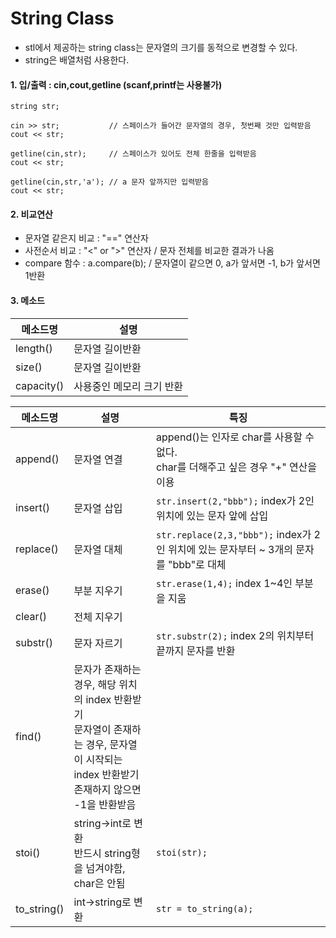 # String Class
- stl에서 제공하는 string class는 문자열의 크기를 동적으로 변경할 수 있다. 
- string은 배열처럼 사용한다. 

#### 1. 입/출력 : cin,cout,getline (scanf,printf는 사용불가)
```
string str;

cin >> str;           // 스페이스가 들어간 문자열의 경우, 첫번째 것만 입력받음
cout << str;

getline(cin,str);     // 스페이스가 있어도 전체 한줄을 입력받음
cout << str;

getline(cin,str,'a'); // a 문자 앞까지만 입력받음 
cout << str;
```

#### 2. 비교연산
- 문자열 같은지 비교 : "==" 연산자
- 사전순서 비교 : "<" or ">" 연산자 / 문자 전체를 비교한 결과가 나옴
- compare 함수 : a.compare(b); / 문자열이 같으면 0, a가 앞서면 -1, b가 앞서면 1반환

#### 3. 메소드 

메소드명 | 설명 
---|---
length()|문자열 길이반환
size()|문자열 길이반환
capacity()|사용중인 메모리 크기 반환


메소드명 | 설명 | 특징
---|---|---
append()|문자열 연결|append()는 인자로 char를 사용할 수 없다. <br> char를 더해주고 싶은 경우 "+" 연산을 이용
insert()|문자열 삽입|`str.insert(2,"bbb");` index가 2인 위치에 있는 문자 앞에 삽입
replace()|문자열 대체|`str.replace(2,3,"bbb");` index가 2인 위치에 있는 문자부터 ~ 3개의 문자를 "bbb"로 대체
erase()|부분 지우기|`str.erase(1,4);` index 1~4인 부분을 지움
clear()|전체 지우기|
substr()|문자 자르기|`str.substr(2);` index 2의 위치부터 끝까지 문자를 반환
find()|문자가 존재하는 경우, 해당 위치의 index 반환받기<br>문자열이 존재하는 경우, 문자열이 시작되는 index 반환받기<br>존재하지 않으면 -1을 반환받음|
stoi()|string->int로 변환<br>반드시 string형을 넘겨야함, char은 안됨|`stoi(str);`
to_string()|int->string로 변환|`str = to_string(a);`

 
